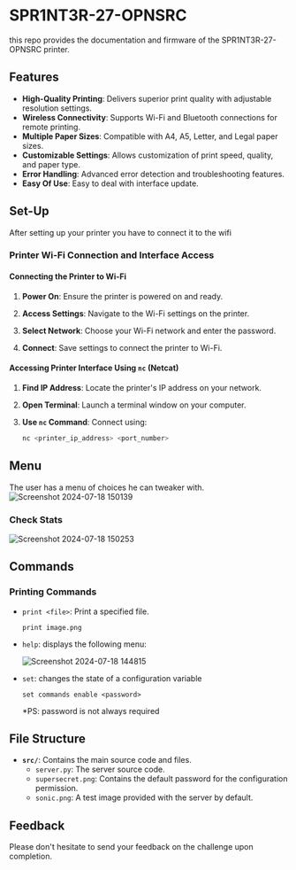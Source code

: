 # SPR1NT3R-27-OPNSRC
this repo provides the documentation and firmware of the SPR1NT3R-27-OPNSRC printer. 

## Features

- **High-Quality Printing**: Delivers superior print quality with adjustable resolution settings.
- **Wireless Connectivity**: Supports Wi-Fi and Bluetooth connections for remote printing.
- **Multiple Paper Sizes**: Compatible with A4, A5, Letter, and Legal paper sizes.
- **Customizable Settings**: Allows customization of print speed, quality, and paper type.
- **Error Handling**: Advanced error detection and troubleshooting features.
- **Easy Of Use**: Easy to deal with interface update.

## Set-Up

After setting up your printer you have to connect it to the wifi 
### Printer Wi-Fi Connection and Interface Access

#### Connecting the Printer to Wi-Fi

1. **Power On**: Ensure the printer is powered on and ready.

2. **Access Settings**: Navigate to the Wi-Fi settings on the printer.

3. **Select Network**: Choose your Wi-Fi network and enter the password.

4. **Connect**: Save settings to connect the printer to Wi-Fi.

#### Accessing Printer Interface Using `nc` (Netcat)

1. **Find IP Address**: Locate the printer's IP address on your network.

2. **Open Terminal**: Launch a terminal window on your computer.

3. **Use `nc` Command**: Connect using:
   ```bash
   nc <printer_ip_address> <port_number>
   ```
## Menu
   The user has a menu of choices he can tweaker with.
   ![Screenshot 2024-07-18 150139](https://github.com/user-attachments/assets/428a49df-7892-4a41-9d95-b5020485dc22)

### Check Stats

   ![Screenshot 2024-07-18 150253](https://github.com/user-attachments/assets/bdca56ba-303d-4dcf-b8e2-e984d568e128)

## Commands

### Printing Commands

- `print <file>`: Print a specified file.
  ```shell
  print image.png
  ```
- `help`: displays the following menu:
  
  ![Screenshot 2024-07-18 144815](https://github.com/user-attachments/assets/b43a560b-65f8-448a-9f42-4aa4bf83219d)
- `set`: changes the state of a configuration variable
  ```shell
  set commands enable <password>
  ```
  *PS: password is not always required
         

## File Structure
- **`src/`**: Contains the main source code and files.
  - `server.py`: The server source code.
  - `supersecret.png`: Contains the default password for the configuration permission.
  - `sonic.png`: A test image provided with the server by default.
## Feedback
   Please don't hesitate to send your feedback on the challenge upon completion.

